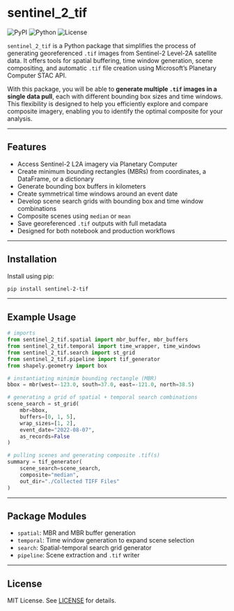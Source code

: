 # sentinel_2_tif

![PyPI](https://img.shields.io/pypi/v/sentinel_2_tif)
![Python](https://img.shields.io/pypi/pyversions/sentinel_2_tif)
![License](https://img.shields.io/github/license/yourusername/sentinel_2_tif)

`sentinel_2_tif` is a Python package that simplifies the process of generating georeferenced `.tif` images from Sentinel-2 Level-2A satellite data. It offers tools for spatial buffering, time window generation, scene compositing, and automatic `.tif` file creation using Microsoft’s Planetary Computer STAC API.

With this package, you will be able to **generate multiple `.tif` images in a single data pull**, each with different bounding box sizes and time windows. This flexibility is designed to help you efficiently explore and compare composite imagery, enabling you to identify the optimal composite for your analysis.

---

## Features

- Access Sentinel-2 L2A imagery via Planetary Computer
- Create minimum bounding rectangles (MBRs) from coordinates, a DataFrame, or a dictionary
- Generate bounding box buffers in kilometers
- Create symmetrical time windows around an event date
- Develop scene search grids with bounding box and time window combinations
- Composite scenes using `median` or `mean`
- Save georeferenced `.tif` outputs with full metadata
- Designed for both notebook and production workflows

---

## Installation

Install using pip:

```bash
pip install sentinel-2-tif
```

---

## Example Usage

```python
# imports
from sentinel_2_tif.spatial import mbr_buffer, mbr_buffers
from sentinel_2_tif.temporal import time_wrapper, time_windows
from sentinel_2_tif.search import st_grid
from sentinel_2_tif.pipeline import tif_generator
from shapely.geometry import box

# instantiating minimim bounding rectangle (MBR)
bbox = mbr(west=-123.0, south=37.0, east=-121.0, north=38.5)

# generating a grid of spatial + temporal search combinations
scene_search = st_grid(
    mbr=bbox,
    buffers=[0, 1, 5],
    wrap_sizes=[1, 2],
    event_date="2022-08-07",
    as_records=False
)

# pulling scenes and generating composite .tif(s)
summary = tif_generator(
    scene_search=scene_search,
    composite="median",
    out_dir="./Collected TIFF Files"
)
```

---

## Package Modules

- `spatial`: MBR and MBR buffer generation
- `temporal`: Time window generation to expand scene selection
- `search`: Spatial-temporal search grid generator
- `pipeline`: Scene extraction and `.tif` writer

---

## License

MIT License. See [LICENSE](LICENSE) for details.
